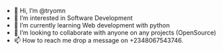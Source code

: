 - 👋 Hi, I’m @tryomn
- 👀 I’m interested in Software Development
- 🌱 I’m currently learning Web development with python
- 💞️ I’m looking to collaborate with anyone on any projects (OpenSource)
- 📫 How to reach me drop a message on +2348067543746.

<!---
tryomn/tryomn is a ✨ special ✨ repository because its `README.md` (this file) appears on your GitHub profile.
You can click the Preview link to take a look at your changes.
--->
